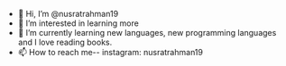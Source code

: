 - 👋 Hi, I’m @nusratrahman19
- 👀 I’m interested in learning more
- 🌱 I’m currently learning new languages, new programming languages and I love reading books. 
- 📫 How to reach me-- instagram: nusratrahman19

<!---
nusratrahman19/nusratrahman19 is a ✨ special ✨ repository because its `README.md` (this file) appears on your GitHub profile.
You can click the Preview link to take a look at your changes.
--->
